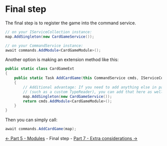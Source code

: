 ﻿Final step
==========

The final step is to register the game into the command service.
```cs
// on your IServiceCollection instance:
map.AddSingleton(new CardGameService());

// on your CommandService instance:
await commands.AddModule<CardGameModule>();
```

Another option is making an extension method like this:
```cs
public static class CardGameExt
{
    public static Task AddCardGame(this CommandService cmds, IServiceCollection map)
    {
        // Additional advantage: If you need to add anything else in particular
        // (such as a custom TypeReader), you can add that here as well
        map.AddSingleton(new CardGameService());
        return cmds.AddModule<CardGameModule>();
    }
}
```

Then you can simply call:
```cs
await commands.AddCardGame(map);
```

[<- Part 5 - Modules](5-Modules.md) - Final step - [Part 7 - Extra considerations ->](7-ExtraConsiderations.md)

